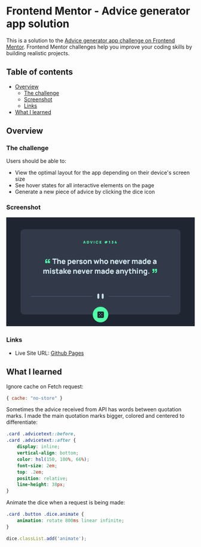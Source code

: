 # Frontend Mentor - Advice generator app solution

This is a solution to the [Advice generator app challenge on Frontend Mentor](https://www.frontendmentor.io/challenges/advice-generator-app-QdUG-13db). Frontend Mentor challenges help you improve your coding skills by building realistic projects.

## Table of contents

- [Overview](#overview)
  - [The challenge](#the-challenge)
  - [Screenshot](#screenshot)
  - [Links](#links)
- [What I learned](#what-i-learned)

## Overview

### The challenge

Users should be able to:

- View the optimal layout for the app depending on their device's screen size
- See hover states for all interactive elements on the page
- Generate a new piece of advice by clicking the dice icon

### Screenshot

![](./src/images/screenshot.png)

### Links

- Live Site URL: [Github Pages](https://alpe12.github.io/frontendMentor/advice-generator-app/)

## What I learned

Ignore cache on Fetch request:
```js
{ cache: "no-store" }
```

Sometimes the advice received from API has words between quotation marks. I made the main quotation marks bigger, colored and centered to differentiate:
```css
.card .advicetext::before,
.card .advicetext::after {
    display: inline;
    vertical-align: bottom;
    color: hsl(150, 100%, 66%);
    font-size: 2em;
    top: .2em;
    position: relative;
    line-height: 38px;
}
```
Animate the dice when a request is being made:
```css
.card .button .dice.animate {
    animation: rotate 800ms linear infinite;
}
```
```js
dice.classList.add('animate');
```